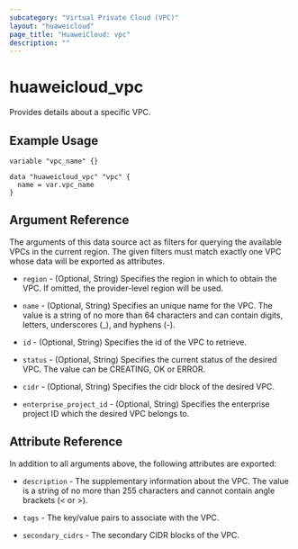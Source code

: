 ```yaml
---
subcategory: "Virtual Private Cloud (VPC)"
layout: "huaweicloud"
page_title: "HuaweiCloud: vpc"
description: ""
---
```


# huaweicloud_vpc

Provides details about a specific VPC.

## Example Usage

```hcl
variable "vpc_name" {}

data "huaweicloud_vpc" "vpc" {
  name = var.vpc_name
}
```

## Argument Reference

The arguments of this data source act as filters for querying the available VPCs in the current region. The given
filters must match exactly one VPC whose data will be exported as attributes.

* `region` - (Optional, String) Specifies the region in which to obtain the VPC. If omitted, the provider-level region
  will be used.

* `name` - (Optional, String) Specifies an unique name for the VPC. The value is a string of no more than 64 characters
  and can contain digits, letters, underscores (_), and hyphens (-).

* `id` - (Optional, String) Specifies the id of the VPC to retrieve.

* `status` - (Optional, String) Specifies the current status of the desired VPC. The value can be CREATING, OK or ERROR.

* `cidr` - (Optional, String) Specifies the cidr block of the desired VPC.

* `enterprise_project_id` - (Optional, String) Specifies the enterprise project ID which the desired VPC belongs to.

## Attribute Reference

In addition to all arguments above, the following attributes are exported:

* `description` - The supplementary information about the VPC. The value is a string of
  no more than 255 characters and cannot contain angle brackets (< or >).

* `tags` - The key/value pairs to associate with the VPC.

* `secondary_cidrs` - The secondary CIDR blocks of the VPC.
